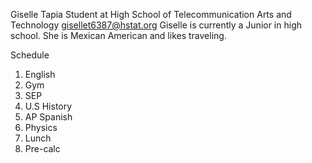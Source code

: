 Giselle Tapia
Student at High School of Telecommunication Arts and Technology
gisellet6387@hstat.org
Giselle is currently a Junior in high school. She is Mexican American and likes traveling.

Schedule
1. English
2. Gym
3. SEP
4. U.S History
5. AP Spanish
6. Physics
7. Lunch
8. Pre-calc